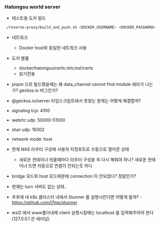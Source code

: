 ### Hatongsu world server

- 테스트용 도커 빌드

```bash
./reverse-proxy/build_and_push.sh <DOCKER_USERNAME> <DOCKER_PASSWORD>
```

- 네트워크

  - Docker host와 동일한 네트워크 사용

- 도커 볼륨

  - docker/hatongsu/certs:/etc/ssl/certs
  - 읽기전용

- pnpm 으로 빌드했을때는 왜 data_channel cannot find module 에러가 나는가? geckos.io 버그인가?
- @geckos.io/server 타입스크립트에서 못찾는 문제는 어떻게 해결할까?

- signaling tcp: 4100
- webrtc udp: 50000-51000
- stun udp: 19302
- network mode: host
- 현재 NAS 라우터 구성에 사용자 지정포트로 수동으로 열어준 상태
  - 새로운 컨테이너 띄울때마다 라우터 구성을 꼭 다시 해줘야 하나? 새로운 컨테이너 뜨면 자동으로 연결이 안되는듯 하다
- bridge 모드와 host 모드때문에 connection 이 안되었다? 정말인가?
- 현재는 turn 서버도 없는 상태..
- 추후에 내 k8s 클러스터 내에서 Stunner 를 실행시킨다면 어떻게 될까? -https://github.com/l7mp/stunner

- wsl2 에서 www폴더내에 client 실행시킬때는 localhost 를 입력해주어야 한다 (127.0.0.1 은 에러남)
